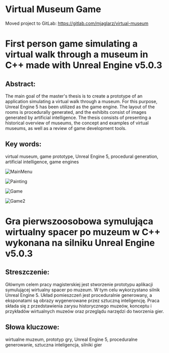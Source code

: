 Virtual Museum Game
====================
Moved project to GitLab:
https://gitlab.com/mjaglarz/virtual-museum
# First person game simulating a virtual walk through a museum in C++ made with Unreal Engine v5.0.3

## Abstract:

The main goal of the master's thesis is to create a prototype of an application simulating a virtual walk through a museum. For this purpose, Unreal Engine 5 has been utilized as the game engine. The layout of the rooms is procedurally generated, and the exhibits consist of images generated by artificial intelligence. The thesis consists of presenting a historical overview of museums, the concept and examples of virtual museums, as well as a review of game development tools.

## Key words:

virtual museum, game prototype, Unreal Engine 5, procedural generation, artificial intelligence, game engines

![MainMenu](https://github.com/user-attachments/assets/9b71ed56-86f8-4f2b-819f-fd34e167c1bc)

![Painting](https://github.com/user-attachments/assets/c03b4d5f-9338-43a4-b958-9cb74e451567)

![Game](https://github.com/user-attachments/assets/394a63c9-ff20-4955-b335-8a952836cf7a)

![Game2](https://github.com/user-attachments/assets/df31add6-7782-4375-8bbc-eb886dd64c4c)

#

# Gra pierwszoosobowa symulująca wirtualny spacer po muzeum w C++ wykonana na silniku Unreal Engine v5.0.3

## Streszczenie:

Głównym celem pracy magisterskiej jest stworzenie prototypu aplikacji symulującej wirtualny spacer po muzeum. W tym celu wykorzystano silnik Unreal Engine 5. Układ pomieszczeń jest proceduralnie generowany, a eksponatami są obrazy wygenerowane przez sztuczną inteligencję. Praca składa się z przedstawienia zarysu historycznego muzeów, konceptu i przykładów wirtualnych muzeów oraz przeglądu narzędzi do tworzenia gier.

## Słowa kluczowe:

wirtualne muzeum, prototyp gry, Unreal Engine 5, proceduralne generowanie, sztuczna inteligencja, silniki gier
